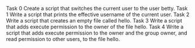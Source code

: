Task 0
Create a script that switches the current user to the user betty.
Task 1 
Write a script that prints the effective username of the current user.
Task 2
Write a script that creates an empty file called hello.
Task 3
Write a script that adds execute permission to the owner of the file hello.
Task 4
Write a script that adds execute permission to the owner and the group owner, and read permission to other users, to the file hello.
